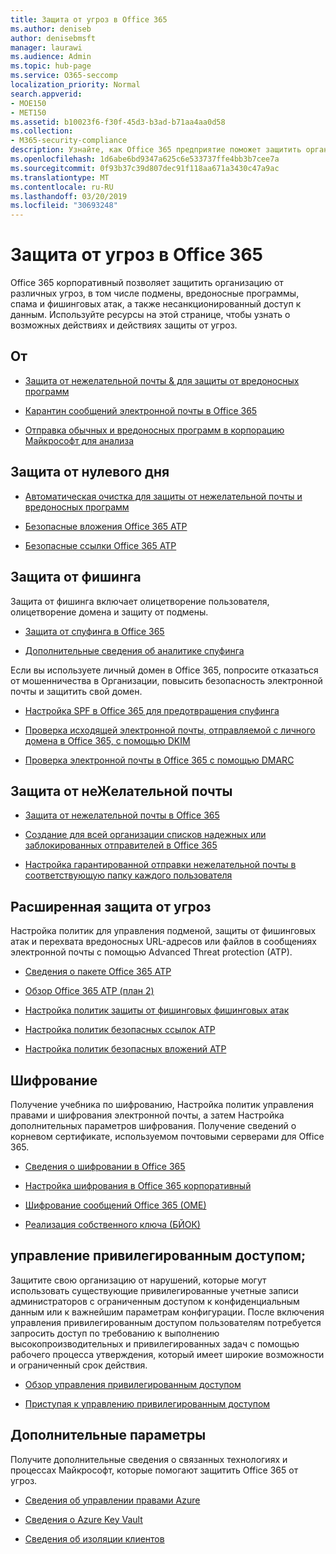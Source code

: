 ```yaml
---
title: Защита от угроз в Office 365
ms.author: deniseb
author: denisebmsft
manager: laurawi
ms.audience: Admin
ms.topic: hub-page
ms.service: O365-seccomp
localization_priority: Normal
search.appverid:
- MOE150
- MET150
ms.assetid: b10023f6-f30f-45d3-b3ad-b71aa4aa0d58
ms.collection:
- M365-security-compliance
description: Узнайте, как Office 365 предприятие поможет защитить организацию от различных угроз, в том числе подмены, вредоносные программы, спама и фишинговых атак, а также несанкционированный доступ к данным.
ms.openlocfilehash: 1d6abe6bd9347a625c6e533737ffe4bb3b7cee7a
ms.sourcegitcommit: 0f93b37c39d807dec91f118aa671a3430c47a9ac
ms.translationtype: MT
ms.contentlocale: ru-RU
ms.lasthandoff: 03/20/2019
ms.locfileid: "30693248"
---
```

# <a name="protect-against-threats-in-office-365"></a>Защита от угроз в Office 365

Office 365 корпоративный позволяет защитить организацию от различных угроз, в том числе подмены, вредоносные программы, спама и фишинговых атак, а также несанкционированный доступ к данным. Используйте ресурсы на этой странице, чтобы узнать о возможных действиях и действиях защиты от угроз.

## <a name="malware"></a>От

- [Защита от нежелательной почты &amp; для защиты от вредоносных программ](anti-spam-and-anti-malware-protection.md)
    
- [Карантин сообщений электронной почты в Office 365](quarantine-email-messages.md)
    
- [Отправка обычных и вредоносных программ в корпорацию Майкрософт для анализа](submitting-malware-and-non-malware-to-microsoft-for-analysis.md)

## <a name="zero-day-protection"></a>Защита от нулевого дня

- [Автоматическая очистка для защиты от нежелательной почты и вредоносных программ](zero-hour-auto-purge.md)

- [Безопасные вложения Office 365 ATP](atp-safe-attachments.md)

- [Безопасные ссылки Office 365 ATP](atp-safe-links.md)

## <a name="anti-phishing"></a>Защита от фишинга

Защита от фишинга включает олицетворение пользователя, олицетворение домена и защиту от подмены. 

- [Защита от спуфинга в Office 365](anti-spoofing-protection.md)

- [Дополнительные сведения об аналитике спуфинга](learn-about-spoof-intelligence.md)

Если вы используете личный домен в Office 365, попросите отказаться от мошенничества в Организации, повысить безопасность электронной почты и защитить свой домен.
  
- [Настройка SPF в Office 365 для предотвращения спуфинга](set-up-spf-in-office-365-to-help-prevent-spoofing.md)
    
- [Проверка исходящей электронной почты, отправляемой с личного домена в Office 365, с помощью DKIM](use-dkim-to-validate-outbound-email.md)
    
- [Проверка электронной почты в Office 365 с помощью DMARC](use-dmarc-to-validate-email.md)

## <a name="anti-spam"></a>Защита от неЖелательной почты

- [Защита от нежелательной почты в Office 365](anti-spam-protection.md)

- [Создание для всей организации списков надежных или заблокированных отправителей в Office 365](create-organization-wide-safe-sender-or-blocked-sender-lists-in-office-365.md)

- [Настройка гарантированной отправки нежелательной почты в соответствующую папку каждого пользователя](ensure-that-spam-is-routed-to-each-user-s-junk-email-folder.md)
  
    
## <a name="advanced-threat-protection"></a>Расширенная защита от угроз

Настройка политик для управления подменой, защиты от фишинговых атак и перехвата вредоносных URL-адресов или файлов в сообщениях электронной почты с помощью Advanced Threat protection (ATP).
  
- [Сведения о пакете Office 365 ATP](office-365-atp.md)

- [Обзор Office 365 ATP (план 2)](office-365-ti.md)
    
- [Настройка политик защиты от фишинговых фишинговых атак](set-up-anti-phishing-policies.md)
    
- [Настройка политик безопасных ссылок ATP](set-up-atp-safe-links-policies.md)
    
- [Настройка политик безопасных вложений ATP](set-up-atp-safe-attachments-policies.md)
    
## <a name="encryption"></a>Шифрование

Получение учебника по шифрованию, Настройка политик управления правами и шифрования электронной почты, а затем Настройка дополнительных параметров шифрования. Получение сведений о корневом сертификате, используемом почтовыми серверами для Office 365.
  
- [Сведения о шифровании в Office 365](encryption.md)
    
- [Настройка шифрования в Office 365 корпоративный](set-up-encryption.md)
    
- [Шифрование сообщений Office 365 (OME)](ome.md)
    
- [Реализация собственного ключа (БЙОК)](https://docs.microsoft.com/azure/key-vault/key-vault-hsm-protected-keys#implementing-bring-your-own-key-byok-for-azure-key-vault)
        
## <a name="privileged-access-management"></a>управление привилегированным доступом;

Защитите свою организацию от нарушений, которые могут использовать существующие привилегированные учетные записи администраторов с ограниченным доступом к конфиденциальным данным или к важнейшим параметрам конфигурации. После включения управления привилегированным доступом пользователям потребуется запросить доступ по требованию к выполнению высокопроизводительных и привилегированных задач с помощью рабочего процесса утверждения, который имеет широкие возможности и ограниченный срок действия.
  
- [Обзор управления привилегированным доступом](privileged-access-management-overview.md)
    
- [Приступая к управлению привилегированным доступом](privileged-access-management-configuration.md)

## <a name="additional-options"></a>Дополнительные параметры

Получите дополнительные сведения о связанных технологиях и процессах Майкрософт, которые помогают защитить Office 365 от угроз.
  
- [Сведения об управлении правами Azure](https://docs.microsoft.com/information-protection/understand-explore/what-is-azure-rms)
    
- [Сведения о Azure Key Vault](https://docs.microsoft.com/azure/key-vault/)
    
- [Сведения об изоляции клиентов](http://download.microsoft.com/download/3/F/0/3F0420A2-657B-44B6-B21E-D7BD98A94390/Tenant%20Isolation%20in%20Office%20365.pdf)
    

